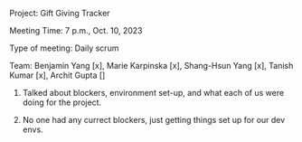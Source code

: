 Project: Gift Giving Tracker

Meeting Time: 7 p.m., Oct. 10, 2023

Type of meeting: Daily scrum

Team: Benjamin Yang [x], Marie Karpinska [x], Shang-Hsun Yang [x], Tanish Kumar [x], Archit Gupta []

1. Talked about blockers, environment set-up, and what each of us were doing for the project.

2. No one had any currect blockers, just getting things set up for our dev envs.
